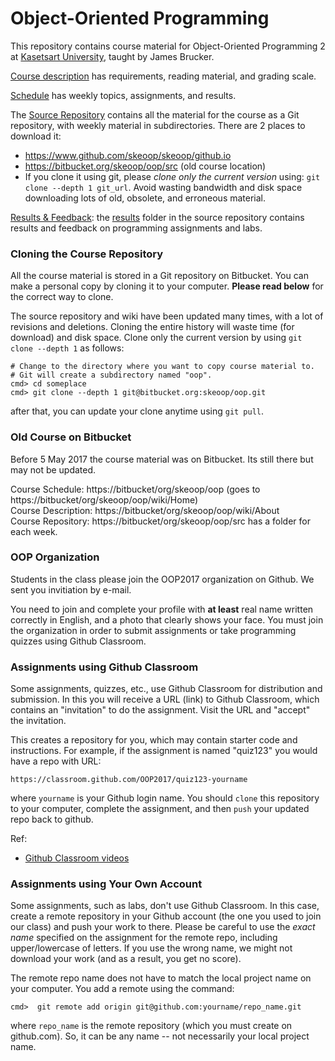 # Object-Oriented Programming

This repository contains course material for Object-Oriented Programming 2 at [Kasetsart University](http://www.ku.th), taught by James Brucker.

[Course description](About) has requirements, reading material, and grading scale.

[Schedule](Home) has weekly topics, assignments, and results.

The [Source Repository](https://www.github.com/skeoop/skeoop.github.io) contains all the material for the course as a Git repository, with weekly material in subdirectories.  There are 2 places to download it:
* https://www.github.com/skeoop/skeoop/github.io 
* https://bitbucket.org/skeoop/oop/src (old course location)
* If you clone it using git, please *clone only the current version* using:  `git clone --depth 1 git_url`.  Avoid wasting bandwidth and disk space downloading lots of old, obsolete, and erroneous material.

[Results & Feedback]( https://bitbucket.org/skeoop/oop/src/master/results): the [results](https://bitbucket.org/skeoop/oop/src/master/results) folder in the source repository contains results and feedback on programming assignments and labs.

### Cloning the Course Repository

All the course material is stored in a Git repository on Bitbucket.  You can make a personal copy by cloning it to your computer.  **Please read below** for the correct way to clone.

The source repository and wiki have been updated many times, with a lot of revisions and deletions. Cloning the entire history will waste time (for download) and disk space.  Clone only the current version by using ``git clone --depth 1`` as follows:

    # Change to the directory where you want to copy course material to.
    # Git will create a subdirectory named "oop".
    cmd> cd someplace
    cmd> git clone --depth 1 git@bitbucket.org:skeoop/oop.git

after that, you can update your clone anytime using ``git pull``.

### Old Course on Bitbucket
Before 5 May 2017 the course material was on Bitbucket.  Its still there but may not be updated.

Course Schedule: https://bitbucket/org/skeoop/oop (goes to https://bitbucket/org/skeoop/oop/wiki/Home)  
Course Description: https://bitbucket/org/skeoop/oop/wiki/About   
Course Repository: https://bitbucket/org/skeoop/oop/src has a folder for each week.


### OOP Organization

Students in the class please join the OOP2017 organization on Github.  We sent you invitiation by e-mail.

You need to join and complete your profile with **at least** real name written correctly in English, and a photo that clearly shows your face.  You must join the organization in order to submit assignments or take programming quizzes using Github Classroom.

### Assignments using Github Classroom 

Some assignments, quizzes, etc., use Github Classroom for distribution and submission.  In this you will receive a URL (link) to Github Classroom, which contains an "invitation" to do the assignment.  Visit the URL and "accept" the invitation.

This creates a repository for you, which may contain starter code and instructions.  For example, if the assignment is named "quiz123" you would have a repo with URL:
```
https://classroom.github.com/OOP2017/quiz123-yourname
```
where ```yourname``` is your Github login name.  You should `clone` this repository to your computer, complete the assignment, and then `push` your updated repo back to github.


Ref:
* [Github Classroom videos](https://classroom.github.com/videos)

### Assignments using Your Own Account 

Some assignments, such as labs, don't use Github Classroom.  In this case, create a remote repository in your Github account (the one you used to join our class) and push your work to there.  Please be careful to use the *exact name* specified on the assignment for the remote repo, including upper/lowercase of letters.  If you use the wrong name, we might not download your work (and as a result, you get no score).

The remote repo name does not have to match the local project name on your computer.  You add a remote using the command:
```
cmd>  git remote add origin git@github.com:yourname/repo_name.git
```
where `repo_name` is the remote repository (which you must create on github.com).  So, it can be any name -- not necessarily your local project name.
